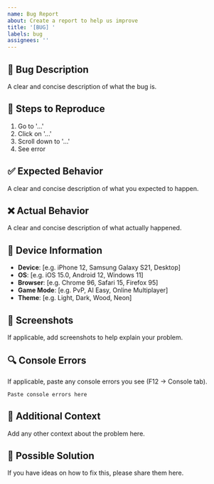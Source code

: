 ```yaml
---
name: Bug Report
about: Create a report to help us improve
title: '[BUG] '
labels: bug
assignees: ''
---
```


## 🐛 Bug Description
A clear and concise description of what the bug is.

## 🔄 Steps to Reproduce
1. Go to '...'
2. Click on '...'
3. Scroll down to '...'
4. See error

## ✅ Expected Behavior
A clear and concise description of what you expected to happen.

## ❌ Actual Behavior
A clear and concise description of what actually happened.

## 📱 Device Information
- **Device**: [e.g. iPhone 12, Samsung Galaxy S21, Desktop]
- **OS**: [e.g. iOS 15.0, Android 12, Windows 11]
- **Browser**: [e.g. Chrome 96, Safari 15, Firefox 95]
- **Game Mode**: [e.g. PvP, AI Easy, Online Multiplayer]
- **Theme**: [e.g. Light, Dark, Wood, Neon]

## 📸 Screenshots
If applicable, add screenshots to help explain your problem.

## 🔍 Console Errors
If applicable, paste any console errors you see (F12 → Console tab).

```
Paste console errors here
```

## 🎯 Additional Context
Add any other context about the problem here.

## 🔧 Possible Solution
If you have ideas on how to fix this, please share them here. 